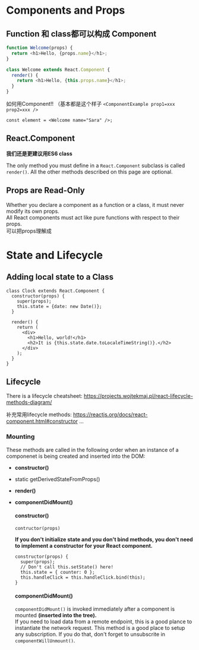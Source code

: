 # Components and Props

## Function 和 class都可以构成 Component
```javascript
function Welcome(props) {
  return <h1>Hello, {props.name}</h1>;
}
```

```javascript
class Welcome extends React.Component {
  render() {
    return <h1>Hello, {this.props.name}</h1>;
  }
}
```

如何用Component!! （基本都是这个样子 `<ComponentExample prop1=xxx prop2=xxx />`    
```
const element = <Welcome name="Sara" />;
```

## React.Component
**我们还是更建议用ES6 class**

The only method you must define in a `React.Component` subclass is called `render()`. All the other methods described on this page are optional.

## Props are Read-Only
Whether you declare a component as a function or a class, it must never modify its own props.   
All React components must act like pure functions with respect to their props.   
可以把props理解成

# State and Lifecycle

## Adding local state to a Class
```
class Clock extends React.Component {
  constructor(props) {
    super(props);
    this.state = {date: new Date()};
  }

  render() {
    return (
      <div>
        <h1>Hello, world!</h1>
        <h2>It is {this.state.date.toLocaleTimeString()}.</h2>
      </div>
    );
  }
}
```

## Lifecycle
There is a lifecycle cheatsheet: https://projects.wojtekmaj.pl/react-lifecycle-methods-diagram/   

补充常用lifecycle methods: https://reactjs.org/docs/react-component.html#constructor ...

  ### Mounting
  These methods are called in the following order when an instance of a componenet is being created and inserted into the DOM:   
  * **constructor()**
  * static getDerivedStateFromProps()
  * **render()**
  * **componentDidMount()**

    #### constructor()
    ```
    contructor(props)
    ```
    **If you don't initialize state and you don't bind methods, you don't need to implement a constructor for your React component.**   
    ```
    constructor(props) {
      super(props);
      // Don't call this.setState() here!
      this.state = { counter: 0 };
      this.handleClick = this.handleClick.bind(this);
    }
    ```
    #### componentDidMount()
    `componentDidMount()` is invoked immediately after a component is mounted **(inserted into the tree).**    
    If you need to load data from a remote endpoint, this is a good plance to instantiate the network request.
    This method is a good place to setup any subscription. If you do that, don't forget to unsubscrite in `componentWillUnmount()`.   
